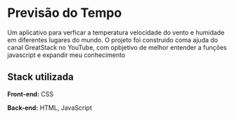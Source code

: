 
# Previsão do Tempo

Um aplicativo para verficar a temperatura velocidade do vento e humidade em diferentes lugares do mundo.
O projeto foi construido coma ajuda do canal GreatStack no YouTube, com opbjetivo de melhor entender a funções javascript e expandir meu conhecimento


## Stack utilizada

**Front-end:** CSS

**Back-end:** HTML, JavaScript


